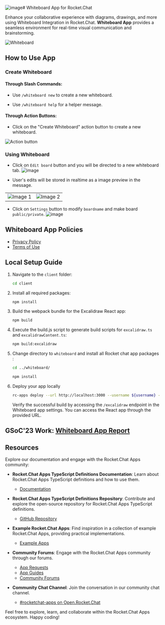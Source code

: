 ![image](https://github.com/RocketChat/Apps.Whiteboard/assets/92238941/f2b1bbde-3d6f-45f4-b8fe-b7630ffb4e53)# Whiteboard App for Rocket.Chat

Enhance your collaborative experience with diagrams, drawings, and more using Whiteboard Integration in Rocket.Chat. **Whiteboard App** provides a seamless environment for real-time visual communication and brainstorming.

![Whiteboard](https://github.com/RocketChat/Apps.Whiteboard/assets/92238941/f6b77aa6-cb76-49d2-a83b-445b116fd1f0)

## How to Use App

### Create Whiteboard

#### Through Slash Commands:

- Use `/whiteboard new` to create a new whiteboard.

- Use `/whiteboard help` for a helper message.

#### Through Action Buttons:

- Click on the "Create Whiteboard" action button to create a new whiteboard.

![Action button](https://github.com/RocketChat/Apps.Whiteboard/assets/92238941/58647f66-13ec-4808-814a-e2e1be783328)

### Using Whiteboard

- Click on `Edit board` button and you will be directed to a new whiteboard tab.
  ![image](https://github.com/RocketChat/Apps.Whiteboard/assets/92238941/8c0107df-9a66-4435-9b17-e7cb73d3881c)

- User's edits will be stored in realtime as a image preview in the message.

<table>
  <tr>
    <td><img src="https://github.com/RocketChat/Apps.Whiteboard/assets/92238941/f550edbd-baf7-4122-acff-d4240def97ec" alt="Image 1"></td>
    <td><img src="https://github.com/RocketChat/Apps.Whiteboard/assets/92238941/3a385c99-6366-43d9-a1b2-6654a95dac1c" alt="Image 2"></td>
  </tr>
</table>

- Click on `Settings` button to modify `boardname` and make board `public/private`.
![image](https://github.com/RocketChat/Apps.Whiteboard/assets/92238941/285896e1-995e-457d-9911-8a77bdf4679c)

## Whiteboard App Policies

- [Privacy Policy](https://docs.google.com/document/d/1TnEIvkCBgvsd0QcuHJAqloPL9O5g5rS62MVgLd4dou8/edit?usp=sharing)
- [Terms of Use](https://docs.google.com/document/d/10rs2D-b3f7SzT6-liMQNdZ6XqSC6vSiLYsvEG3Ip2d4/edit?usp=sharing)

## Local Setup Guide

1. Navigate to the `client` folder: 
   ```bash
   cd client
   ```

2. Install all required packages:
   ```bash
   npm install
   ```

3. Build the webpack bundle for the Excalidraw React app:
   ```bash
   npm build
   ```

4. Execute the build.js script to generate build scripts for `excalidraw.ts` and `excalidrawContent.ts`:
   ```bash
   npm build:excalidraw
   ```

5. Change directory to `whiteboard` and install all Rocket chat app packages :
   ```bash
   cd ../whiteboard/
   ```
   ```bash
   npm install
   ```
7. Deploy your app locally
   ```bash
   rc-apps deploy --url http://localhost:3000 --username ${username} --password ${password}
   ```
   Verify the successful build by accessing the `/excalidraw` endpoint in the Whiteboard app settings. You can access the React app through the provided URL.

## GSoC'23 Work: [Whiteboard App Report]( https://github.com/CulturalProfessor/Google-Summer-of-Code-23)

## Resources

Explore our documentation and engage with the Rocket.Chat Apps community:

- **Rocket.Chat Apps TypeScript Definitions Documentation**: Learn about Rocket.Chat Apps TypeScript definitions and how to use them.
   - [Documentation](https://rocketchat.github.io/Rocket.Chat.Apps-engine/)

- **Rocket.Chat Apps TypeScript Definitions Repository**: Contribute and explore the open-source repository for Rocket.Chat Apps TypeScript definitions.
   - [GitHub Repository](https://github.com/RocketChat/Rocket.Chat.Apps-engine)

- **Example Rocket.Chat Apps**: Find inspiration in a collection of example Rocket.Chat Apps, providing practical implementations.
   - [Example Apps](https://github.com/graywolf336/RocketChatApps)

- **Community Forums**: Engage with the Rocket.Chat Apps community through our forums.
   - [App Requests](https://forums.rocket.chat/c/rocket-chat-apps/requests)
   - [App Guides](https://forums.rocket.chat/c/rocket-chat-apps/guides)
   - [Community Forums](https://forums.rocket.chat/c/rocket-chat-apps)

- **Community Chat Channel**: Join the conversation in our community chat channel.
   - [#rocketchat-apps on Open.Rocket.Chat](https://open.rocket.chat/channel/rocketchat-apps)

Feel free to explore, learn, and collaborate within the Rocket.Chat Apps ecosystem. Happy coding!
